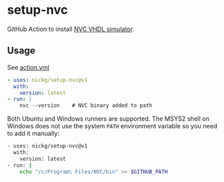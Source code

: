 # setup-nvc

GitHub Action to install [NVC VHDL simulator](https://github.com/nickg/nvc).

## Usage

See [action.yml](action.yml)

<!-- start usage -->
```yaml
- uses: nickg/setup-nvc@v1
  with:
    version: latest
- run: |
    nvc --version    # NVC binary added to path
```

Both Ubuntu and Windows runners are supported.  The MSYS2 shell on
Windows does not use the system `PATH` environment variable so you need
to add it manually:

```sh
- uses: nickg/setup-nvc@v1
  with:
    version: latest
- run: |
    echo "/c/Program\ Files/NVC/bin" >> $GITHUB_PATH
```
